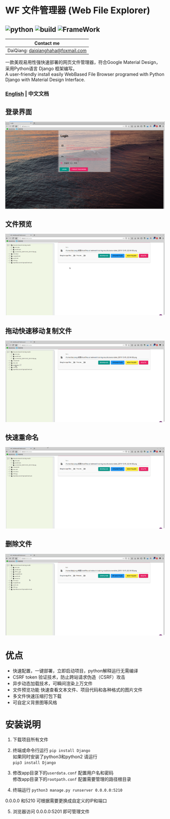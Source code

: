 # WF 文件管理器 (Web File Explorer)
![python](https://img.shields.io/badge/Python-3.5+-green.svg)
![build](https://img.shields.io/badge/build-passed-green.svg)
![FrameWork](https://img.shields.io/badge/Django-2.0+-green.svg)  
--------
Contact me | 
--------- |
DaiQiang: daiqianghaha@foxmail.com | 

一款美观易用性强快速部署的网页文件管理器，符合Google Material Design，采用Python语言 Django 框架编写。  
A user-friendly install easily WebBased File Browser programed with Python Django with Material Design Interface.   
### [ English](../README.md) | 中文文档
## 登录界面
![login](./README/login.png "登录界面") 
## 文件预览
![preview](./README/preview_EN.gif "文件预览")
## 拖动快速移动复制文件
![drag](./README/drag_EN.gif "拖动快速移动复制文件")
## 快速重命名
![rename](./README/rename_EN.gif "快速重命名")
## 删除文件
![delete](./README/delete_EN.gif "删除文件")

# 优点

* 快速配置，一键部署，立即启动项目，python解释运行无需编译
* CSRF token 验证技术，防止跨站请求伪造（CSRF）攻击
* 异步动态加载技术，可瞬间渲染上万文件
* 文件预览功能 快速查看文本文件、项目代码和各种格式的图片文件
* 多文件快速压缩打包下载
* 可自定义背景图等风格

# 安装说明
1. 下载项目所有文件
2. 终端或命令行运行
 `pip install Django`  
 如果同时安装了python3和python2 请运行  
    `pip3 install Django`

3. 修改app目录下的`userdata.conf` 配置用户名和密码  
修改app目录下的`rootpath.conf` 配置需要管理的路径根目录
4. 终端运行
`python3 manage.py runserver 0.0.0.0:5210`

0.0.0.0 和5210 可根据需要更换成自定义的IP和端口

5. 浏览器访问 0.0.0.0:5201 即可管理文件
